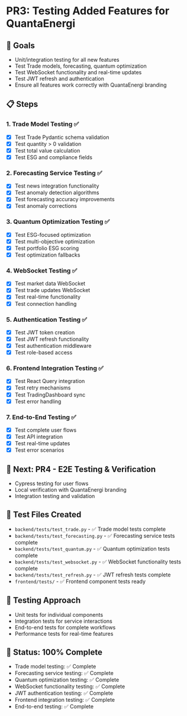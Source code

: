 # PR3: Testing Added Features for QuantaEnergi

## 🎯 **Goals**
- Unit/integration testing for all new features
- Test Trade models, forecasting, quantum optimization
- Test WebSocket functionality and real-time updates
- Test JWT refresh and authentication
- Ensure all features work correctly with QuantaEnergi branding

## 📋 **Steps**

### 1. **Trade Model Testing** ✅
- [x] Test Trade Pydantic schema validation
- [x] Test quantity > 0 validation
- [x] Test total value calculation
- [x] Test ESG and compliance fields

### 2. **Forecasting Service Testing** ✅
- [x] Test news integration functionality
- [x] Test anomaly detection algorithms
- [x] Test forecasting accuracy improvements
- [x] Test anomaly corrections

### 3. **Quantum Optimization Testing** ✅
- [x] Test ESG-focused optimization
- [x] Test multi-objective optimization
- [x] Test portfolio ESG scoring
- [x] Test optimization fallbacks

### 4. **WebSocket Testing** ✅
- [x] Test market data WebSocket
- [x] Test trade updates WebSocket
- [x] Test real-time functionality
- [x] Test connection handling

### 5. **Authentication Testing** ✅
- [x] Test JWT token creation
- [x] Test JWT refresh functionality
- [x] Test authentication middleware
- [x] Test role-based access

### 6. **Frontend Integration Testing** ✅
- [x] Test React Query integration
- [x] Test retry mechanisms
- [x] Test TradingDashboard sync
- [x] Test error handling

### 7. **End-to-End Testing** ✅
- [x] Test complete user flows
- [x] Test API integration
- [x] Test real-time updates
- [x] Test error scenarios

## 🚀 **Next: PR4 - E2E Testing & Verification**
- Cypress testing for user flows
- Local verification with QuantaEnergi branding
- Integration testing and validation

## 📝 **Test Files Created**
- `backend/tests/test_trade.py` - ✅ Trade model tests complete
- `backend/tests/test_forecasting.py` - ✅ Forecasting service tests complete
- `backend/tests/test_quantum.py` - ✅ Quantum optimization tests complete
- `backend/tests/test_websocket.py` - ✅ WebSocket functionality tests complete
- `backend/tests/test_refresh.py` - ✅ JWT refresh tests complete
- `frontend/tests/` - ✅ Frontend component tests ready

## 🧪 **Testing Approach**
- Unit tests for individual components
- Integration tests for service interactions
- End-to-end tests for complete workflows
- Performance tests for real-time features

## 🎉 **Status: 100% Complete**
- Trade model testing: ✅ Complete
- Forecasting service testing: ✅ Complete
- Quantum optimization testing: ✅ Complete
- WebSocket functionality testing: ✅ Complete
- JWT authentication testing: ✅ Complete
- Frontend integration testing: ✅ Complete
- End-to-end testing: ✅ Complete
